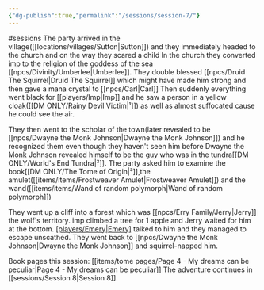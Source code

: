 ```yaml
---
{"dg-publish":true,"permalink":"/sessions/session-7/"}
---
```


#sessions 
The party arrived in the village([[locations/villages/Sutton\|Sutton]]) and they immediately headed to the church and on the way they scared a child
In the church they converted imp to the religion of the goddess of the sea [[npcs/Divinity/Umberlee\|Umberlee]].
They double blessed [[npcs/Druid The Squirrel\|Druid The Squirrel]] which might have made him strong and then gave a mana crystal to [[npcs/Carl\|Carl]]
Then suddenly everything went black for [[players/Imp\|Imp]] and he saw a person in a yellow cloak([[DM ONLY/Rainy Devil Victim\|¹]]) as well as almost suffocated cause he could see the air. 

They then went to the scholar of the town(later revealed to be [[npcs/Dwayne the Monk Johnson\|Dwayne the Monk Johnson]]) and he recognized them even though they haven't seen him before
Dwayne the Monk Johnson revealed himself to be the guy who was in the tundra[[DM ONLY/World's End Tundra\|²]].
The party asked him to examine the book[[DM ONLY/The Tome of Origin\|³]],the amulet([[items/items/Frostweaver Amulet\|Frostweaver Amulet]]) and the wand([[items/items/Wand of random polymorph\|Wand of random polymorph]])

They went up a cliff into a forest which was [[npcs/Erry Family/Jerry\|Jerry]] the wolf's territory.
imp climbed a tree for 1 apple and Jerry waited for him at the bottom.
[[players/Emery\|Emery]](bnnnz) talked to him and they managed to escape unscathed.
They went back to [[npcs/Dwayne the Monk Johnson\|Dwayne the Monk Johnson]] and squirrel-napped him.

Book pages this session: [[items/tome pages/Page 4 - My dreams can be peculiar\|Page 4 - My dreams can be peculiar]]
The adventure continues in [[sessions/Session 8\|Session 8]].